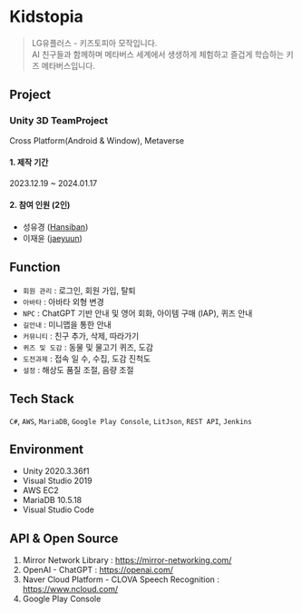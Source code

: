 # Kidstopia
> LG유플러스 - 키즈토피아 모작입니다.   
> AI 친구들과 함께하며 메타버스 세계에서 생생하게 체험하고 즐겁게 학습하는 키즈 메타버스입니다.
## Project
### Unity 3D TeamProject   
Cross Platform(Android & Window), Metaverse
#### 1. 제작 기간
2023.12.19 ~ 2024.01.17
#### 2. 참여 인원 (2인)
- 성유경 ([Hansiban](https://github.com/Hansiban))   
- 이재윤 ([jaeyuun](https://github.com/jaeyuun))
## Function
- `회원 관리` : 로그인, 회원 가입, 탈퇴
- `아바타` : 아바타 외형 변경
- `NPC` : ChatGPT 기반 안내 및 영어 회화, 아이템 구매 (IAP), 퀴즈 안내
- `길안내` : 미니맵을 통한 안내
- `커뮤니티` : 친구 추가, 삭제, 따라가기
- `퀴즈 및 도감` : 동물 및 물고기 퀴즈, 도감
- `도전과제` : 접속 일 수, 수집, 도감 진척도
- `설정` : 해상도 품질 조절, 음량 조절
## Tech Stack
`C#`, `AWS`, `MariaDB`, `Google Play Console`, `LitJson`, `REST API`, `Jenkins`
## Environment
- Unity 2020.3.36f1
- Visual Studio 2019
- AWS EC2
- MariaDB 10.5.18
- Visual Studio Code
## API & Open Source
1. Mirror Network Library : https://mirror-networking.com/
2. OpenAI - ChatGPT : https://openai.com/
3. Naver Cloud Platform -  CLOVA Speech Recognition : https://www.ncloud.com/
4. Google Play Console
